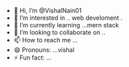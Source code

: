 - 👋 Hi, I’m @VishalNain01
- 👀 I’m interested in .. web develoment  .
- 🌱 I’m currently learning ...mern stack
- 💞️ I’m looking to collaborate on ..
- 📫 How to reach me ...
- 😄 Pronouns: ...vishal
- ⚡ Fun fact: ...

<!---
VishalNain01/VishalNain01 is a ✨ special ✨ repository because its `README.md` (this file) appears on your GitHub profile.
You can click the Preview link to take a look at your changes.
--->
